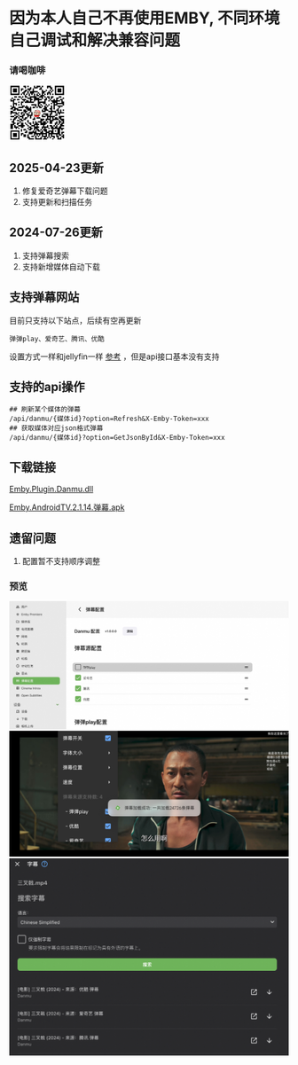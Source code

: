 # 因为本人自己不再使用EMBY, 不同环境自己调试和解决兼容问题
### 请喝咖啡
<img src="./doc/image/支付宝.jpg"  width="100px" />

## 2025-04-23更新
1. 修复爱奇艺弹幕下载问题
2. 支持更新和扫描任务


## 2024-07-26更新
1. 支持弹幕搜索
2. 支持新增媒体自动下载

## 支持弹幕网站
目前只支持以下站点，后续有空再更新
```
弹弹play、爱奇艺、腾讯、优酷
```
设置方式一样和jellyfin一样 [参考](https://github.com/cxfksword/jellyfin-plugin-danmu) ，但是api接口基本没有支持



## 支持的api操作
```shell
## 刷新某个媒体的弹幕
/api/danmu/{媒体id}?option=Refresh&X-Emby-Token=xxx
## 获取媒体对应json格式弹幕
/api/danmu/{媒体id}?option=GetJsonById&X-Emby-Token=xxx

```

## 下载链接
[Emby.Plugin.Danmu.dll](https://github.com/fengymi/emby-plugin-danmu/releases/tag/1.0.0) <p/>
[Emby.AndroidTV.2.1.14.弹幕.apk](https://github.com/fengymi/emby-plugin-danmu/releases/tag/1.0.0)

## 遗留问题
1. 配置暂不支持顺序调整

### 预览

<img src="./doc/image/设置页面.jpg"  width="720px" />
<img src="./doc/image/tv-danmu.jpg"  width="720px" />

<img src="./doc/image/弹幕搜索.png"  width="720px" />
